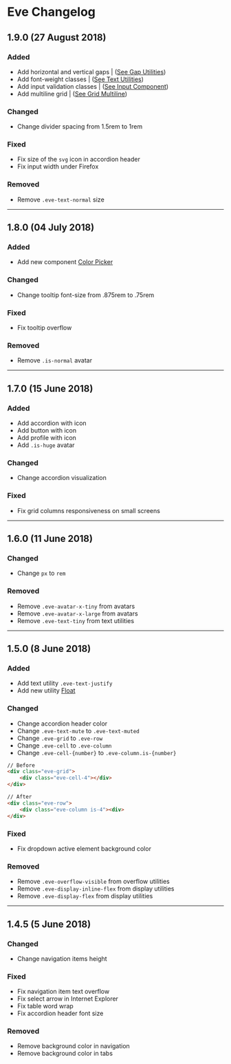 # Eve Changelog

## 1.9.0 (27 August 2018)

### Added
- Add horizontal and vertical gaps | ([See Gap Utilities](https://kanbanize.github.io/eve/documentation/#utilities/gap))
- Add font-weight classes | ([See Text Utilities](https://kanbanize.github.io/eve/documentation/#utilities/text))
- Add input validation classes | ([See Input Component](https://kanbanize.github.io/eve/documentation/#components/input))
- Add multiline grid | ([See Grid Multiline](https://kanbanize.github.io/eve/documentation/#grid/multiline))

### Changed
- Change divider spacing from 1.5rem to 1rem

### Fixed
- Fix size of the ```svg``` icon in accordion header
- Fix input width under Firefox

### Removed
- Remove ```.eve-text-normal``` size

---

## 1.8.0 (04 July 2018)

### Added
- Add new component [Color Picker](https://kanbanize.github.io/eve/documentation/#components/color-picker)

### Changed
- Change tooltip font-size from .875rem to .75rem

### Fixed
- Fix tooltip overflow

### Removed
- Remove ```.is-normal``` avatar

---

## 1.7.0 (15 June 2018)

### Added
- Add accordion with icon
- Add button with icon
- Add profile with icon
- Add ```.is-huge``` avatar

### Changed
- Change accordion visualization

### Fixed
- Fix grid columns responsiveness on small screens

---

## 1.6.0 (11 June 2018)

### Changed
- Change ```px``` to ```rem```

### Removed
- Remove ```.eve-avatar-x-tiny``` from avatars
- Remove ```.eve-avatar-x-large``` from avatars
- Remove ```.eve-text-tiny``` from text utilities

---

## 1.5.0 (8 June 2018)

### Added
- Add text utility ```.eve-text-justify```
- Add new utility [Float](https://kanbanize.github.io/eve/documentation/#utilities/float)

### Changed
- Change accordion header color
- Change ```.eve-text-mute``` to ```.eve-text-muted```
- Change ```.eve-grid``` to ```.eve-row```
- Change ```.eve-cell``` to ```.eve-column```
- Change ```.eve-cell-{number}``` to `.eve-column.is-{number}`

```html
// Before
<div class="eve-grid">
    <div class="eve-cell-4"></div>
</div>

// After
<div class="eve-row">
    <div class="eve-column is-4"><div>
</div>
```

### Fixed
- Fix dropdown active element background color

### Removed
- Remove ```.eve-overflow-visible``` from overflow utilities
- Remove ```.eve-display-inline-flex``` from display utilities
- Remove ```.eve-display-flex``` from display utilities

---

## 1.4.5 (5 June 2018)

### Changed
- Change navigation items height

### Fixed
- Fix navigation item text overflow
- Fix select arrow in Internet Explorer
- Fix table word wrap
- Fix accordion header font size

### Removed
- Remove background color in navigation
- Remove background color in tabs
